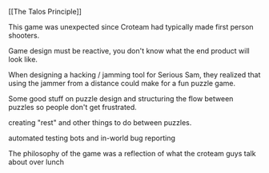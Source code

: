[[The Talos Principle]]

This game was unexpected since Croteam had typically made first person shooters.

Game design must be reactive, you don't know what the end product will look like.

When designing a hacking / jamming tool for Serious Sam, they realized that using the jammer from a distance could make for a fun puzzle game.

Some good stuff on puzzle design and structuring the flow between puzzles so people don't get frustrated.

creating "rest" and other things to do between puzzles.

automated testing bots and in-world bug reporting

The philosophy of the game was a reflection of what the croteam guys talk about over lunch
